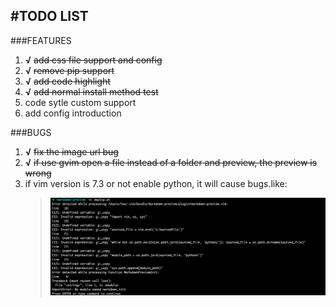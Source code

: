 #TODO LIST
---
###FEATURES
1. **√** ~~add css file support and config~~
2. **√** ~~remove pip support~~
3. **√** ~~add code highlight~~
4. **√** ~~add normal install method test~~
5. code sytle custom support
6. add config introduction


###BUGS
1. **√** ~~fix the image url bug~~
2. **√** ~~if use gvim open a file instead of a folder and preview, the preview is wrong~~
3. if vim version is 7.3 or not enable python, it will cause bugs.like:
    > ![bug](./images/bug-1.jpg)
